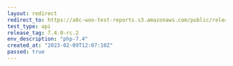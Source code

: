 ```yaml
---
layout: redirect
redirect_to: https://a8c-woo-test-reports.s3.amazonaws.com/public/release/7.4.0-rc.2/php-7.4/api/index.html
test_type: api
release_tag: 7.4.0-rc.2
env_description: "php-7.4"
created_at: "2023-02-09T12:07:10Z"
passed: true
---
```

